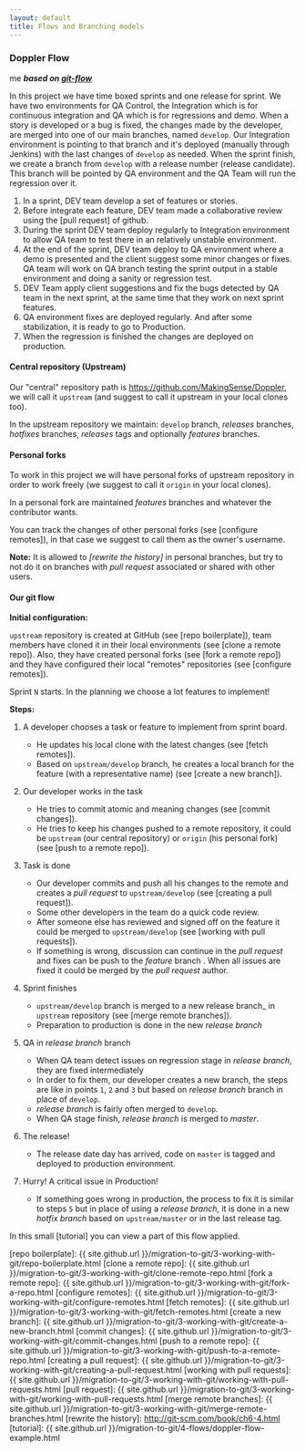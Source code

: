 ```yaml
---
layout: default
title: Flows and Branching models
---
```


### Doppler Flow
me
**_based on [git-flow]_**

In this project we have time boxed sprints and one release for sprint.
We have two environments for QA Control, the Integration which is for continuous integration and QA which is for regressions and demo.
When a story is developed or a bug is fixed, the changes made by the developer, are merged into one of our main branches, named `develop`. 
Our Integration environment is pointing to that branch and it's deployed (manually through Jenkins) with the last changes of `develop` as needed.
When the sprint finish, we create a branch from `develop` with a release number (release candidate). This branch will be pointed by QA environment and the QA Team will run the regression over it. 

1. In a sprint, DEV team develop a set of features or stories. 
2. Before integrate each feature, DEV team made a collaborative review using the [pull request] of github. 
3. During the sprint DEV team deploy regularly to Integration environment to allow QA 
   team to test there in an relatively unstable environment.
4. At the end of the sprint, DEV team deploy to QA environment where a demo is 
   presented and the client suggest some minor changes or fixes. QA team will 
   work on QA branch testing the sprint output in a stable environment and doing 
   a sanity or regression test.
5. DEV Team apply client suggestions and fix the bugs detected by QA team in the 
   next sprint, at the same time that they work on next sprint features.
6. QA environment fixes are deployed regularly. And after some stabilization, 
   it is ready to go to Production.
7. When the regression is finished the changes are deployed on production.

#### Central repository (Upstream)

Our "central" repository path is https://github.com/MakingSense/Doppler, we will call it `upstream` (and suggest to call it upstream in your local clones too).

In the upstream repository we maintain: `develop` branch, _releases_ branches, _hotfixes_ branches, _releases_ tags and optionally _features_ branches.

#### Personal forks

To work in this project we will have personal forks of upstream repository in order to work
freely (we suggest to call it `origin` in your local clones).

In a personal fork are maintained _features_ branches and whatever the 
contributor wants.

You can track the changes of other personal forks (see [configure remotes]), in
that case we suggest to call them as the owner's username.

**Note:** It is allowed to _[rewrite the history]_ in personal branches, but try 
to not do it on branches with _pull request_ associated or shared with other 
users.

#### Our git flow

**Initial configuration:** 

`upstream` repository is created at GitHub (see [repo boilerplate]), team members have cloned it in their local environments (see [clone a remote repo]). Also, they have created personal forks (see [fork a remote repo]) and they have configured their local "remotes" repositories (see [configure remotes]). 

Sprint `N` starts. In the planning we choose a lot features to implement!

**Steps:**

1. A developer chooses a task or feature to implement from sprint board.

    * He updates his local clone with the latest changes (see [fetch remotes]).
    * Based on `upstream/develop` branch, he creates a local branch for the feature (with 
      a representative name) (see [create a new branch]).
	  
2. Our developer works in the task

    * He tries to commit atomic and meaning changes (see [commit changes]).
    * He tries to keep his changes pushed to a remote repository, it could be 
      `upstream` (our central repository) or `origin` (his personal fork) (see [push to a remote repo]).
	  
3. Task is done

    * Our developer commits and push all his changes to the remote and creates 
      a _pull request_ to `upstream/develop` (see [creating a pull request]).
    * Some other developers in the team do a quick code review.
    * After someone else has reviewed and signed off on the feature it could be 
      merged to `upstream/develop` (see [working with pull requests]). 
    * If something is wrong, discussion can continue in the _pull request_ and fixes can be push to the _feature_ branch . When all issues are fixed it could be merged by the _pull request_ author.

4. Sprint finishes

    * `upstream/develop` branch is merged to a new release branch_ in `upstream` repository (see  [merge remote branches]).
    * Preparation to production is done in the new _release branch_

5. QA in _release branch_ branch

    * When QA team detect issues on regression stage in _release branch_, they are fixed intermediately
    * In order to fix them, our developer creates a new branch, the steps are like in points `1`, `2` and `3` but based on _release branch_ branch in place of `develop`.
    * _release branch_ is fairly often merged to `develop`.
    * When QA stage finish, _release branch_ is merged to _master_.

6. The release!

    * The release date day has arrived, code on `master` is tagged and deployed to production environment.

7. Hurry! A critical issue in Production!

    * If something goes wrong in production, the process to fix it is similar to steps `5` but in place of using a _release branch_, it is done in a new _hotfix branch_ based on `upstream/master` or in the last release tag.

In this small [tutorial] you can view a part of this flow applied. 

[git-flow]: http://nvie.com/posts/a-successful-git-branching-model/
[repo boilerplate]: {{ site.github.url }}/migration-to-git/3-working-with-git/repo-boilerplate.html
[clone a remote repo]: {{ site.github.url }}/migration-to-git/3-working-with-git/clone-remote-repo.html
[fork a remote repo]: {{ site.github.url }}/migration-to-git/3-working-with-git/fork-a-repo.html
[configure remotes]: {{ site.github.url }}/migration-to-git/3-working-with-git/configure-remotes.html
[fetch remotes]: {{ site.github.url }}/migration-to-git/3-working-with-git/fetch-remotes.html
[create a new branch]: {{ site.github.url }}/migration-to-git/3-working-with-git/create-a-new-branch.html
[commit changes]: {{ site.github.url }}/migration-to-git/3-working-with-git/commit-changes.html
[push to a remote repo]: {{ site.github.url }}/migration-to-git/3-working-with-git/push-to-a-remote-repo.html
[creating a pull request]: {{ site.github.url }}/migration-to-git/3-working-with-git/creating-a-pull-request.html
[working with pull requests]: {{ site.github.url }}/migration-to-git/3-working-with-git/working-with-pull-requests.html
[pull request]: {{ site.github.url }}/migration-to-git/3-working-with-git/working-with-pull-requests.html
[merge remote branches]: {{ site.github.url }}/migration-to-git/3-working-with-git/merge-remote-branches.html
[rewrite the history]: http://git-scm.com/book/ch6-4.html
[tutorial]: {{ site.github.url }}/migration-to-git/4-flows/doppler-flow-example.html
